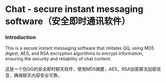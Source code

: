# Chat - secure instant messaging software（安全即时通讯软件）

### Introduction
This is a secure instant messaging software that imitates QQ, using MD5 digest, AES, and RSA encryption algorithms to encrypt information, ensuring the security and reliability of chat content.

这是一个仿QQ的安全即时聊天软件，使用MD5摘要，AES，RSA加密算法加密信息，确保聊天内容安全可靠。

